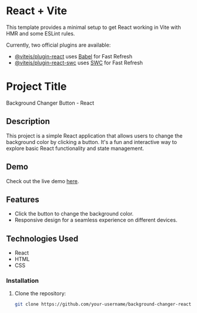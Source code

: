 # React + Vite

This template provides a minimal setup to get React working in Vite with HMR and some ESLint rules.

Currently, two official plugins are available:

- [@vitejs/plugin-react](https://github.com/vitejs/vite-plugin-react/blob/main/packages/plugin-react/README.md) uses [Babel](https://babeljs.io/) for Fast Refresh
- [@vitejs/plugin-react-swc](https://github.com/vitejs/vite-plugin-react-swc) uses [SWC](https://swc.rs/) for Fast Refresh


# Project Title

Background Changer Button - React

## Description

This project is a simple React application that allows users to change the background color by clicking a button. It's a fun and interactive way to explore basic React functionality and state management.

## Demo

Check out the live demo [here](https://background-changer-btn-react.netlify.app/).

## Features

- Click the button to change the background color.
- Responsive design for a seamless experience on different devices.

## Technologies Used

- React
- HTML
- CSS



### Installation

1. Clone the repository:

   ```bash
   git clone https://github.com/your-username/background-changer-react.git
  ```
